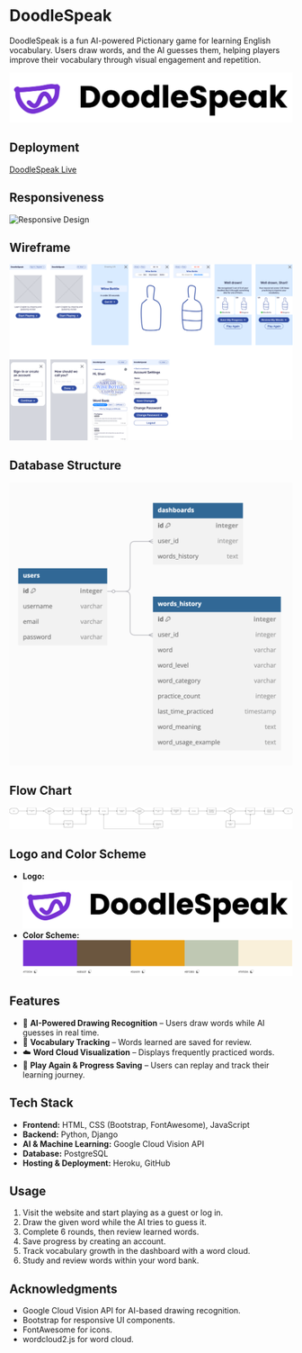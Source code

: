 # DoodleSpeak

DoodleSpeak is a fun AI-powered Pictionary game for learning English vocabulary. Users draw words, and the AI guesses them, helping players improve their vocabulary through visual engagement and repetition.

![DoodleSpeak Logo](images/logo.png)

## Deployment
[DoodleSpeak Live](https://doodlespeak.herokuapp.com)

## Responsiveness
![Responsive Design](images/responsive_design.png)

## Wireframe
![Wireframe](images/wireframe.png)

## Database Structure
![Database Structure](images/database_structure.png)

## Flow Chart
![Flow Chart](images/flow_chart.png)

## Logo and Color Scheme
- **Logo:** ![Logo](images/logo.png)
- **Color Scheme:** ![Logo](images/color_scheme.png)

## Features
- 🎨 **AI-Powered Drawing Recognition** – Users draw words while AI guesses in real time.
- 📖 **Vocabulary Tracking** – Words learned are saved for review.
- ☁️ **Word Cloud Visualization** – Displays frequently practiced words.
- 🔄 **Play Again & Progress Saving** – Users can replay and track their learning journey.

## Tech Stack
- **Frontend:** HTML, CSS (Bootstrap, FontAwesome), JavaScript
- **Backend:** Python, Django
- **AI & Machine Learning:** Google Cloud Vision API
- **Database:** PostgreSQL
- **Hosting & Deployment:** Heroku, GitHub

## Usage
1. Visit the website and start playing as a guest or log in.
2. Draw the given word while the AI tries to guess it.
3. Complete 6 rounds, then review learned words.
4. Save progress by creating an account.
5. Track vocabulary growth in the dashboard with a word cloud.
6. Study and review words within your word bank.

## Acknowledgments
- Google Cloud Vision API for AI-based drawing recognition.
- Bootstrap for responsive UI components.
- FontAwesome for icons.
- wordcloud2.js for word cloud.
